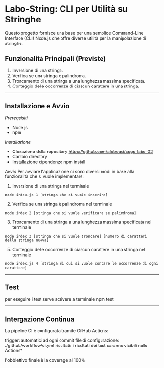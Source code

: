 # Labo-String: CLI per Utilità su Stringhe

Questo progetto fornisce una base per una semplice Command-Line Interface (CLI) Node.js che offre diverse utilità per la manipolazione di stringhe.

## Funzionalità Principali (Previste)

1. Inversione di una stringa.
2. Verifica se una stringa è palindroma.
3. Troncamento di una stringa a una lunghezza massima specificata.
4. Conteggio delle occorrenze di ciascun carattere in una stringa.

---

## Installazione e Avvio

*Prerequisiti*
 * Node js
 * npm

*Installazione*
  * Clonazione della repository https://github.com/aleboasi/ssgs-labo-02
  * Cambio directory
  * Installazione dipendenze npm install

*Avvio*
Per avviare l'applicazione ci sono diversi modi in base alla funzionalità che si vuole implementare:
  1. Inversione di una stringa nel terminale

    node index.js 1 [stringa che si vuole inserire]
     
  2. Verifica se una stringa è palindroma nel terminale

    node index 2 [stringa che si vuole verificare se palindroma]
     
  3. Troncamento di una stringa a una lunghezza massima specificata nel terminale

    node index 3 [stringa che si vuole troncare] [numero di caratteri della stringa nuova]
     
  5. Conteggio delle occorrenze di ciascun carattere in una stringa nel terminale

    node index.js 4 [stringa di cui si vuole contare le occorrenze di ogni carattere]

---
## Test

per eseguire i test serve scrivere a terminale npm test

---
## Intergazione Continua
La pipeline CI è configurata tramite GitHub Actions:

trigger: automatici ad ogni commit
file di configurazione: ./github/workflow/ci.yml
risultati: i risultati dei test saranno visibili nelle Actions*

l'obbiettivo finale è la coverage al 100%
